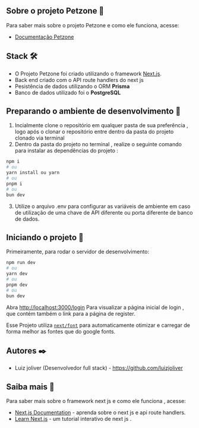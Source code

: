 ## Sobre o projeto Petzone 🦴


Para saber mais sobre o projeto Petzone e como ele funciona, acesse:

- [Documentação Petzone](https://drive.google.com/file/d/1mI4aS3CTFxnIRPW1VqJinX0Rlqtu1kRa/view)

## Stack 🛠️  

- O Projeto Petzone foi criado utilizando o framework  [Next.js](https://nextjs.org/).
- Back end criado com o API route handlers do next js
- Pesistência de dados utilizando o ORM **Prisma**
- Banco de dados utilizado foi o **PostgreSQL** 

## Preparando o ambiente de desenvolvimento   🔧

1) Incialmente clone o repositório em qualquer pasta de sua preferência , logo após o clonar o repositório entre dentro da pasta do projeto clonado via terminal
2) Dentro da pasta do projeto no terminal , realize o seguinte comando para instalar as dependências do projeto :
``` bash
npm i
# ou
yarn install ou yarn 
# ou
pnpm i
# ou
bun dev
```
3) Utilize o arquivo .env para configurar as variáveis de ambiente em caso de utilização de uma chave de API diferente ou porta diferente de banco de dados.




## Iniciando o projeto 🚀

Primeiramente, para rodar o servidor de desenvolvimento:

```bash
npm run dev
# ou
yarn dev
# ou
pnpm dev
# ou
bun dev
```

Abra [http://localhost:3000/login](http://localhost:3000/logim) Para visualizar a página inicial de login , que contém também o link para a página de register.


Esse Projeto utiliza [`next/font`](https://nextjs.org/docs/basic-features/font-optimization) para automaticamente otimizar e carregar de forma melhor as fontes que do google fonts.


## Autores ✒️

- Luiz joliver (Desenvolvedor full stack) - https://github.com/luizjoliver


## Saiba mais 📌 


Para saber mais sobre o framework next js e como ele funciona , acesse:

- [Next.js Documentation](https://nextjs.org/docs) - aprenda sobre o next js e api route handlers.
- [Learn Next.js](https://nextjs.org/learn) - um tutorial interativo de next js .




